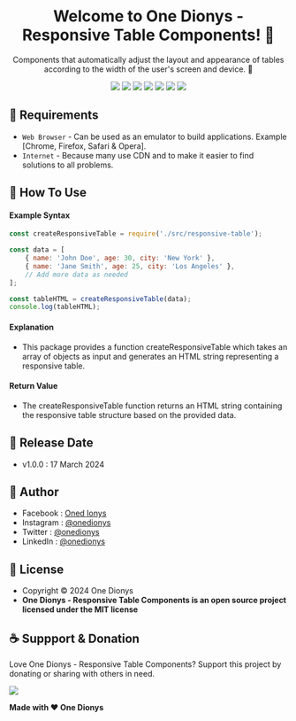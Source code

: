 <h1 align="center">Welcome to One Dionys - Responsive Table Components! 👋 </h1>

<p align="center">Components that automatically adjust the layout and appearance of tables according to the width of the user's screen and device. 💖 </p>

<p align="center">
<img src="https://img.shields.io/github/contributors/onedionys/onedionys-responsive-table-components?style=flat-square">
<img src="https://img.shields.io/github/issues/onedionys/onedionys-responsive-table-components?style=flat-square">
<img src="https://img.shields.io/github/stars/onedionys/onedionys-responsive-table-components?style=flat-square"> 
<img src="https://img.shields.io/github/forks/onedionys/onedionys-responsive-table-components?style=flat-square">
<img src="https://img.shields.io/github/last-commit/onedionys/onedionys-responsive-table-components.svg?style=flat-square">
<img src="https://img.shields.io/github/languages/code-size/onedionys/onedionys-responsive-table-components?style=flat-square">
<img src="https://img.shields.io/github/license/onedionys/onedionys-responsive-table-components?style=flat-square">
</p>

## 💾 Requirements

* `Web Browser` - Can be used as an emulator to build applications. Example [Chrome, Firefox, Safari & Opera].
* `Internet` - Because many use CDN and to make it easier to find solutions to all problems.

## 🎯 How To Use

#### Example Syntax

```javascript
const createResponsiveTable = require('./src/responsive-table');

const data = [
    { name: 'John Doe', age: 30, city: 'New York' },
    { name: 'Jane Smith', age: 25, city: 'Los Angeles' },
    // Add more data as needed
];

const tableHTML = createResponsiveTable(data);
console.log(tableHTML);
```

#### Explanation

* This package provides a function createResponsiveTable which takes an array of objects as input and generates an HTML string representing a responsive table.

#### Return Value

* The createResponsiveTable function returns an HTML string containing the responsive table structure based on the provided data.

## 📆 Release Date

* v1.0.0 : 17 March 2024

## 🧑 Author

* Facebook : <a href="https://www.facebook.com/theonedionys"> Oned Ionys</a>
* Instagram : <a href="https://www.instagram.com/onedionys/"> @onedionys</a>
* Twitter : <a href="https://twitter.com/onedionys"> @onedionys</a>
* LinkedIn :  <a href="https://www.linkedin.com/in/onedionys/"> @onedionys</a>

## 📝 License

* Copyright © 2024 One Dionys
* **One Dionys - Responsive Table Components is an open source project licensed under the MIT license**

## ☕️ Suppport & Donation

Love One Dionys - Responsive Table Components? Support this project by donating or sharing with others in need.

<a href="https://www.buymeacoffee.com/onedionys"><img src="https://img.shields.io/badge/Buy_Me_A_Coffee-FFDD00?style=for-the-badge&logo=buy-me-a-coffee&logoColor=black"/> </a>

**Made with ❤️ One Dionys**
